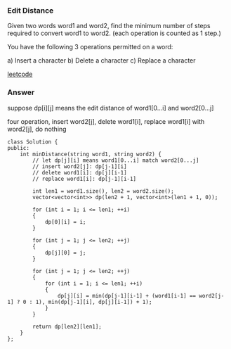 ### Edit Distance
Given two words word1 and word2, find the minimum number of steps required to convert word1 to word2. (each operation is counted as 1 step.)

You have the following 3 operations permitted on a word:

a) Insert a character
b) Delete a character
c) Replace a character

[leetcode](https://leetcode.com/problems/edit-distance/description/)

### Answer 

suppose dp[i][j] means the edit distance of word1[0...i] and word2[0...j]

four operation, insert word2[j], delete word1[i], replace word1[i] with word2[j], do nothing

	class Solution {
	public:
	    int minDistance(string word1, string word2) {
	        // let dp[j][i] means word1[0...i] match word2[0...j]
	        // insert word2[j]: dp[j-1][i]
	        // delete word1[i]: dp[j][i-1]
	        // replace word1[i]: dp[j-1][i-1]
	        
	        int len1 = word1.size(), len2 = word2.size();
	        vector<vector<int>> dp(len2 + 1, vector<int>(len1 + 1, 0));
	        
	        for (int i = 1; i <= len1; ++i)
	        {
	            dp[0][i] = i;
	        }
	        
	        for (int j = 1; j <= len2; ++j)
	        {
	            dp[j][0] = j;
	        }
	        
	        for (int j = 1; j <= len2; ++j)
	        {
	            for (int i = 1; i <= len1; ++i)
	            {
	                dp[j][i] = min(dp[j-1][i-1] + (word1[i-1] == word2[j-1] ? 0 : 1), min(dp[j-1][i], dp[j][i-1]) + 1);
	            }
	        }
	        
	        return dp[len2][len1];
	    }
	};